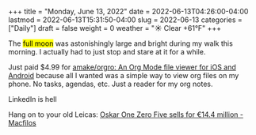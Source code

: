 +++
title = "Monday, June 13, 2022"
date = 2022-06-13T04:26:00-04:00
lastmod = 2022-06-13T15:31:50-04:00
slug = 2022-06-13
categories = ["Daily"]
draft = false
weight = 0
weather = "☀️ Clear +61°F"
+++

The <mark>full moon</mark> was astonishingly large and bright during my walk this morning. I actually had to just stop and stare at it for a while.

Just paid $4.99 for [amake/orgro: An Org Mode file viewer for iOS and Android](https://github.com/amake/orgro) because all I wanted was a simple way to view org files on my phone. No tasks, agendas, etc. Just a reader for my org notes.

LinkedIn is hell

Hang on to your old Leicas: [Oskar One Zero Five sells for €14.4 million - Macfilos](https://www.macfilos.com/2022/06/13/oskar-one-zero-five-sells-for-144-million/)

[//]: # "Exported with love from a post written in Org mode"
[//]: # "- https://github.com/kaushalmodi/ox-hugo"
